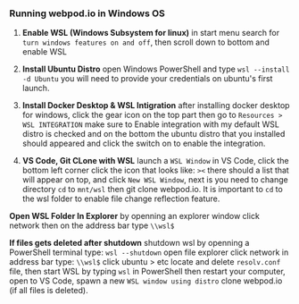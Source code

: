 ### Running webpod.io in Windows OS

1. **Enable WSL (Windows Subsystem for linux)** in start menu search for `turn windows features on and off`, then scroll down to bottom and enable WSL

2. **Install Ubuntu Distro** open Windows PowerShell and type `wsl --install -d Ubuntu` you will need to provide your credentials on ubuntu's first launch.

3. **Install Docker Desktop & WSL Intigration** after installing docker desktop for windows, click the gear icon on the top part then go to `Resources > WSL INTEGRATION` make sure to Enable integration with my default WSL distro is checked and on the bottom the ubuntu distro that you installed should appeared and click the switch on to enable the integration.

4. **VS Code, Git CLone with WSL** launch a `WSL Window` in VS Code, click the bottom left corner click the icon that looks like: `><` there should a list that will appear on top, and click `New WSL Window`, next is you need to change directory `cd` to `mnt/wsl` then git clone webpod.io. It is important to `cd` to the wsl folder to enable file change reflection feature.


**Open WSL Folder In Explorer** by openning an explorer window click network then on the address bar type `\\wsl$`

**If files gets deleted after shutdown** shutdown wsl by openning a PowerShell terminal type: `wsl --shutdown` open file explorer click network in address bar type: `\\wsl$` click ubuntu > etc locate and delete `resolv.conf` file, then start WSL by typing `wsl` in PowerShell then restart your computer, open to VS Code, spawn a new `WSL window using distro` clone webpod.io (if all files is deleted).